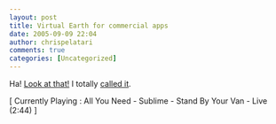 ```yaml
---
layout: post
title: Virtual Earth for commercial apps
date: 2005-09-09 22:04
author: chrispelatari
comments: true
categories: [Uncategorized]
---
```


<p>Ha! <a href="http://blogs.msdn.com/cthota/archive/2005/9/9.aspx">Look at 
that!</a> I totally <a href="http://www.chrisfrazier.net/blog/archive/2005/09/06/1317.aspx">called 
it</a>.</p>
<p class="media">[ Currently Playing : All You Need - Sublime - Stand By Your Van 
- Live (2:44) ]</p>
